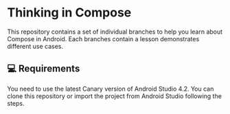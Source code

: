# Thinking in Compose

This repository contains a set of individual branches to help you learn about Compose in Android.
Each branches contain a lesson demonstrates different use cases.

💻 Requirements
------------
You need to use the latest Canary version of Android Studio 4.2.
You can clone this repository or import the
project from Android Studio following the steps.


